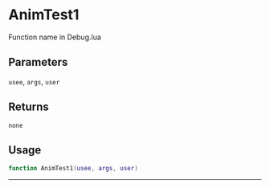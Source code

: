 # AnimTest1
Function name in Debug.lua
## Parameters
`usee`, `args`, `user`
## Returns
`none`
## Usage
```lua
function AnimTest1(usee, args, user)
```
---
